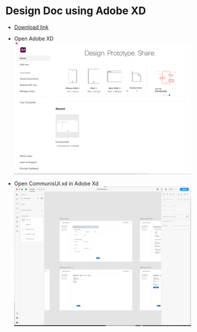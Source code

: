 # Design Doc using Adobe XD

- [Download link](https://creative.adobe.com/products/download/xd?promoid=CD922N6Q&mv=other)

- Open Adobe XD
  ![Open Adobe XD](./resources/xd-usage-1.png)

- Open CommunisUI.xd in Adobe Xd
  ![Open Project in XD](./resources/xd-usage-2.png)

